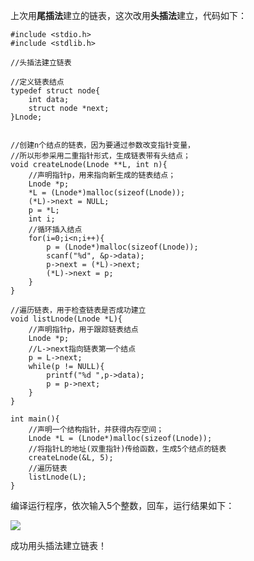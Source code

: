 上次用**尾插法**建立的链表，这次改用**头插法**建立，代码如下：
```
#include <stdio.h>
#include <stdlib.h>

//头插法建立链表
 
//定义链表结点 
typedef struct node{
	int data;
	struct node *next;
}Lnode;


//创建n个结点的链表，因为要通过参数改变指针变量，
//所以形参采用二重指针形式，生成链表带有头结点； 
void createLnode(Lnode **L, int n){
	//声明指针p，用来指向新生成的链表结点； 
	Lnode *p;
	*L = (Lnode*)malloc(sizeof(Lnode));
	(*L)->next = NULL;
	p = *L;
	int i;
	//循环插入结点 
	for(i=0;i<n;i++){
		p = (Lnode*)malloc(sizeof(Lnode));
		scanf("%d", &p->data);
		p->next = (*L)->next;
		(*L)->next = p; 
	}
}

//遍历链表，用于检查链表是否成功建立 
void listLnode(Lnode *L){
	//声明指针p，用于跟踪链表结点 
	Lnode *p;
	//L->next指向链表第一个结点 
	p = L->next;
	while(p != NULL){
		printf("%d ",p->data);
		p = p->next;
	}	
}

int main(){
	//声明一个结构指针，并获得内存空间； 
	Lnode *L = (Lnode*)malloc(sizeof(Lnode));
	//将指针L的地址(双重指针)传给函数，生成5个结点的链表 
	createLnode(&L, 5);
	//遍历链表 
	listLnode(L);
}
```
编译运行程序，依次输入5个整数，回车，运行结果如下：

![](https://thumbnail0.baidupcs.com/thumbnail/f47d6e982bd49b8a6a10e7066cf4f70f?fid=427924432-250528-95786580069134&time=1517929200&rt=sh&sign=FDTAER-DCb740ccc5511e5e8fedcff06b081203-fS1Pyzrq57kwVyGsIrWWDEQwfvc%3D&expires=8h&chkv=0&chkbd=0&chkpc=&dp-logid=857885373484580519&dp-callid=0&size=c710_u400&quality=100&vuk=-&ft=video)

成功用头插法建立链表！